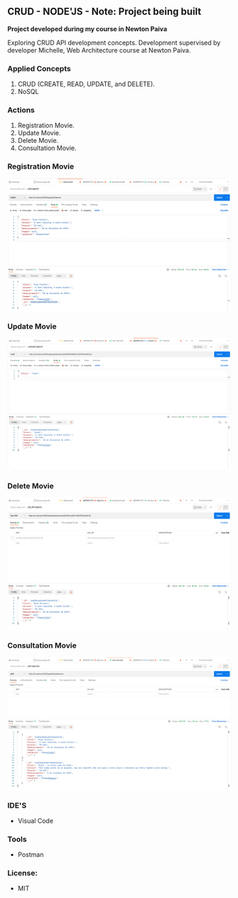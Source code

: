 ## CRUD - NODE'JS -  **Note: Project being built**

 **Project developed during my course in Newton Paiva**  
 
Exploring CRUD API development concepts. Development supervised by developer Michelle, Web Architecture course at Newton Paiva.

### Applied Concepts

1. CRUD (CREATE, READ, UPDATE, and DELETE).
2. NoSQL 

### Actions

1.  Registration Movie.
2.  Update Movie.
3.  Delete Movie.
4.  Consultation Movie.

### Registration Movie

<img src="https://github.com/willianrsouza/NODE-JS-API/blob/main/images/function-add.png?raw=true" align="center"
     alt="Freelancer Logo" width="600" height="300">
     
### Update Movie

<img src="https://github.com/willianrsouza/NODE-JS-API/blob/main/images/function-update.png?raw=true" align="center"
     alt="Freelancer Logo" width="600" height="300">
     
### Delete Movie

<img src="https://github.com/willianrsouza/NODE-JS-API/blob/main/images/function-delete.png?raw=true" align="center"
     alt="Freelancer Logo" width="600" height="300">
     
### Consultation Movie

<img src="https://github.com/willianrsouza/NODE-JS-API/blob/main/images/function-get.png?raw=true" align="center"
     alt="Freelancer Logo" width="600" height="300">
          
### IDE'S

- Visual Code

### Tools

- Postman

### License: 

- MIT
